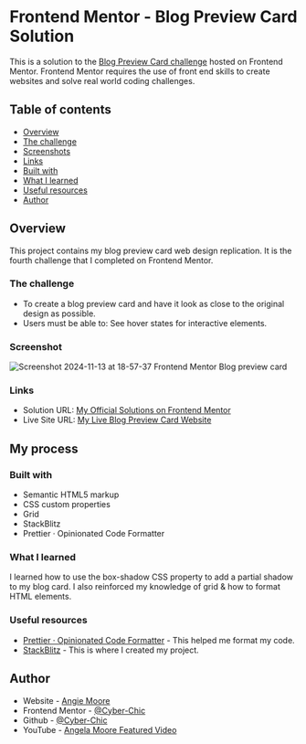 # Frontend Mentor - Blog Preview Card Solution

This is a solution to the [Blog Preview Card challenge](https://www.frontendmentor.io/challenges/blog-preview-card-ckPaj01IcS) hosted on Frontend Mentor.
Frontend Mentor requires the use of front end skills to create websites and solve real world coding challenges.

## Table of contents

-   [Overview](#overview)
  - [The challenge](#the-challenge)
  - [Screenshots](#screenshots)
  - [Links](#links)
  - [Built with](#built-with)
  - [What I learned](#what-i-learned)
  - [Useful resources](#useful-resources)
  - [Author](#author)


## Overview
This project contains my blog preview card web design replication.  It is the fourth challenge that I completed on Frontend Mentor.

### The challenge

- To create a blog preview card and have it look as close to the original design as possible.  
- Users must be able to: See hover states for interactive elements.


### Screenshot

![Screenshot 2024-11-13 at 18-57-37 Frontend Mentor Blog preview card](https://github.com/user-attachments/assets/7a303163-8f99-46c5-a3e5-809c1d88f0cc)

### Links

- Solution URL: [My Official Solutions on Frontend Mentor](https://www.frontendmentor.io/profile/Cyber-Chic)
- Live Site URL: [My Live Blog Preview Card Website](https://cyber-chic.github.io/blog-preview-card/)

## My process

### Built with

- Semantic HTML5 markup
- CSS custom properties
- Grid
- StackBlitz
- Prettier · Opinionated Code Formatter

### What I learned

I learned how to use the box-shadow CSS property to add a partial shadow to my blog card.  I also reinforced my knowledge of grid & how to format HTML elements.

### Useful resources

- [Prettier · Opinionated Code Formatter](https://prettier.io/) - This helped me format my code.
- [StackBlitz](https://stackblitz.com/) - This is where I created my project.

## Author

- Website - [Angie Moore](https://linktr.ee/angie_moore)
- Frontend Mentor - [@Cyber-Chic](https://www.frontendmentor.io/profile/Cyber-Chic)
- Github - [@Cyber-Chic](https://github.com/Cyber-Chic)
- YouTube - [Angela Moore Featured Video](https://www.youtube.com/watch?v=3yS19NcRQt8&ab_channel=TBrandStudio)
